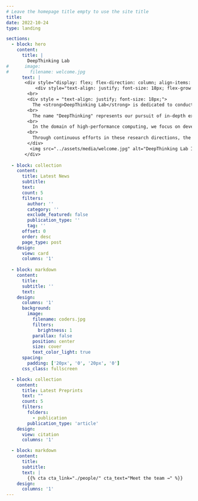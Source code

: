 ```yaml
---
# Leave the homepage title empty to use the site title
title:
date: 2022-10-24
type: landing

sections:
  - block: hero
    content:
      title: |
        DeepThinking Lab
#      image:
#        filename: welcome.jpg
      text: |
       <div style="display: flex; flex-direction: column; align-items: center;">
           <div style="text-align: justify; font-size: 18px; flex-grow: 1;">
        <br>
        <div style = "text-align: justify; font-size: 18px;">
          The <strong>DeepThinking Lab</strong> is dedicated to conducting cutting-edge research in the fields of high-performance computing and computer architecture. Our research scope also extends to areas such as Data Compression, and Parallel Computing.
        <br>
          The name "DeepThinking" represents our pursuit of in-depth exploration and innovation in these research areas. It implies that we are committed to profound thinking and analysis, constantly striving to break through the existing boundaries and discover new solutions.
        <br>
          In the domain of high-performance computing, we focus on developing advanced algorithms and techniques to improve the computational speed and efficiency of supercomputers. In the area of Data Compression, we concentrate on devising strategies to cut down data storage space and transmission bandwidth without sacrificing data integrity. In the field of Parallel Computing, we explore parallel algorithms and programming models to fully utilize multi-core processors and distributed computing platforms.
        <br>
          Through continuous efforts in these research directions, the DeepThinking Lab aspires to contribute meaningfully to the development of computer science and related technologies.
        </div>
         <img src="../assets/media/welcome.jpg" alt="DeepThinking Lab Image" style="max-width: 100%; margin-right: 20px;">
       </div>
        
  - block: collection
    content:
      title: Latest News
      subtitle:
      text:
      count: 5
      filters:
        author: ''
        category: ''
        exclude_featured: false
        publication_type: ''
        tag: ''
      offset: 0
      order: desc
      page_type: post
    design:
      view: card
      columns: '1'
  
  - block: markdown
    content:
      title:
      subtitle: ''
      text:
    design:
      columns: '1'
      background:
        image: 
          filename: coders.jpg
          filters:
            brightness: 1
          parallax: false
          position: center
          size: cover
          text_color_light: true
      spacing:
        padding: ['20px', '0', '20px', '0']
      css_class: fullscreen

  - block: collection
    content:
      title: Latest Preprints
      text: ""
      count: 5
      filters:
        folders:
          - publication
        publication_type: 'article'
    design:
      view: citation
      columns: '1'

  - block: markdown
    content:
      title:
      subtitle:
      text: |
        {{% cta cta_link="./people/" cta_text="Meet the team →" %}}
    design:
      columns: '1'
---
```

